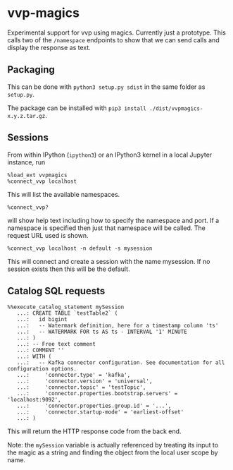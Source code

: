 # vvp-magics

Experimental support for vvp using magics.
Currently just a prototype.
This calls two of the `/namespace` endpoints
to show that we can send calls and display the response as text.

## Packaging

This can be done with
`python3 setup.py sdist`
in the same folder as `setup.py`.

The package can be installed with `pip3 install ./dist/vvpmagics-x.y.z.tar.gz`.


## Sessions

From within IPython (`ipython3`) or an IPython3 kernel in a local Jupyter instance,
run
```
%load_ext vvpmagics
%connect_vvp localhost 
```
This will list the available namespaces.
```
%connect_vvp?
```
will show help text including how to specify the namespace and port.
If a namespace is specified then just that namespace will be called.
The request URL used is shown.

```
%connect_vvp localhost -n default -s mysession
```
This will connect and create a session with the name mysession.
If no session exists then this will be the default.


## Catalog SQL requests
```
%%execute_catalog_statement mySession 
   ...: CREATE TABLE `testTable2` ( 
   ...:   id bigint 
   ...:   -- Watermark definition, here for a timestamp column 'ts' 
   ...:   -- WATERMARK FOR ts AS ts - INTERVAL '1' MINUTE 
   ...: ) 
   ...: -- Free text comment 
   ...: COMMENT '' 
   ...: WITH ( 
   ...:   -- Kafka connector configuration. See documentation for all configuration options. 
   ...:     'connector.type' = 'kafka', 
   ...:     'connector.version' = 'universal', 
   ...:     'connector.topic' = 'testTopic', 
   ...:     'connector.properties.bootstrap.servers' = 'localhost:9092', 
   ...:     'connector.properties.group.id' = '...', 
   ...:     'connector.startup-mode' = 'earliest-offset' 
   ...: ) 

```
This will return the HTTP response code from the back end.

Note: the `mySession` variable is actually referenced 
by treating its input to the magic as a string 
and finding the object from the local user scope by name.